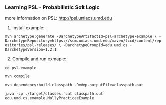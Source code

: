 ### Learning PSL - Probabilistic Soft Logic
more information on PSL: http://psl.umiacs.umd.edu


1. Install example:

`mvn archetype:generate -DarchetypeArtifactId=psl-archetype-example \
-DarchetypeRepository=https://scm.umiacs.umd.edu/maven/lccd/content/repositories/psl-releases/ \
-DarchetypeGroupId=edu.umd.cs -DarchetypeVersion=1.2.1`


2. Compile and run exmaple:

`cd psl-example`

`mvn compile`

`mvn dependency:build-classpath -Dmdep.outputFile=classpath.out`

``java -cp ./target/classes:`cat classpath.out` edu.umd.cs.example.MollyPracticeeExample``
